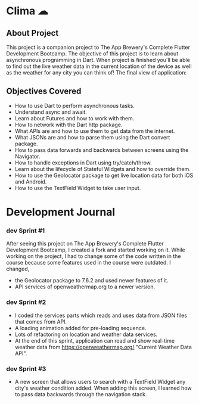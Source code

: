 # Clima ☁

## About Project

This project is a companion project to The App Brewery's Complete Flutter Development Bootcamp. The objective of this project is to learn about asynchronous programming in Dart. When project is finished you'll  be able to find out the live weather data in the current location of the device as well as the weather for any city you can think of!
The final view of application: 
## Objectives Covered
* How to use Dart to perform asynchronous tasks.
* Understand async and await.
* Learn about Futures and how to work with them.
* How to network with the Dart http package.
* What APIs are and how to use them to get data from the internet.
* What JSONs are and how to parse them using the Dart convert package.
* How to pass data forwards and backwards between screens using the Navigator.
* How to handle exceptions in Dart using try/catch/throw.
* Learn about the lifecycle of Stateful Widgets and how to override them.
* How to use the Geolocator package to get live location data for both iOS and Android.
* How to use the TextField Widget to take user input.

# Development Journal

### dev Sprint #1
After seeing this project on The App Brewery's Complete Flutter Development Bootcamp, I created a fork and started working on it. While working on the project, I had to change some of the code written in the course because some features used in the course were outdated.
I changed,
* the Geolocator package to 7.6.2 and used newer features of it.
* API services of openweathermap.org to a newer version.

### dev Sprint #2
* I coded the services parts which reads and uses data from JSON files that comes from API.
* A loading animation added for pre-loading sequence.
* Lots of refactoring on location and weather data services.
* At the end of this sprint, application can read and show real-time weather data from https://openweathermap.org/ "Current Weather Data API".

### dev Sprint #3
* A new screen that allows users to search with a TextField Widget any city's weather condition added. When adding this screen, I learned how to pass data backwards through the navigation stack.






